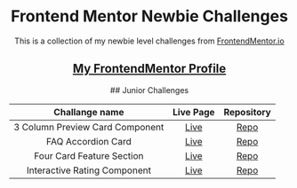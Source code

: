 <h1 align="center">Frontend Mentor Newbie Challenges</h1>

<p align="center">This is a collection of my newbie level challenges from <a href="https://www.frontendmentor.io/" target="_blank">FrontendMentor.io</a></p>

<h2 align="center"><a href="https://www.frontendmentor.io/profile/dnksebastian" target="_blank">My FrontendMentor Profile</a></h2>

<div align="center">
## Junior Challenges

| Challange name | Live Page | Repository |
| :------------: | :-------: | :--------: |
| 3 Column Preview Card Component |  <a href="https://dnksebastian.github.io/Frontend-Mentor-Newbie-Solutions/3-column-preview-card-component-main/" target="_blank">Live</a> | <a href="https://github.com/dnksebastian/Frontend-Mentor-Newbie-Solutions/tree/main/3-column-preview-card-component-main" target="_blank">Repo</a> |
| FAQ Accordion Card |  <a href="https://dnksebastian.github.io/Frontend-Mentor-Newbie-Solutions/faq-accordion-card-main/" target="_blank">Live</a>  |  <a href="https://github.com/dnksebastian/Frontend-Mentor-Newbie-Solutions/tree/main/faq-accordion-card-main" target="_blank">Repo</a>  |
| Four Card Feature Section | <a href="https://dnksebastian.github.io/Frontend-Mentor-Newbie-Solutions/four-card-feature-section-master/" target="_blank">Live</a>  | <a href="https://github.com/dnksebastian/Frontend-Mentor-Newbie-Solutions/tree/main/four-card-feature-section-master" target="_blank">Repo</a>  |
| Interactive Rating Component | <a href="https://dnksebastian.github.io/Frontend-Mentor-Newbie-Solutions/interactive-rating-component-main/" target="_blank">Live</a>  | <a href="https://github.com/dnksebastian/Frontend-Mentor-Newbie-Solutions/tree/main/interactive-rating-component-main" target="_blank">Repo</a>  |
</div>